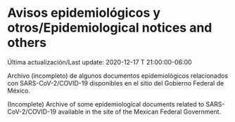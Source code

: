 # Avisos epidemiológicos y otros/Epidemiological notices and others

Última actualización/Last update: 2020-12-17 T 21:00:00-06:00 

Archivo (incompleto) de algunos documentos epidemiológicos relacionados con SARS-CoV-2/COVID-19 disponibles en el sitio del Gobierno Federal de México.

(Incomplete) Archive of some epidemiological documents related to SARS-CoV-2/COVID-19 available in the site of the Mexican Federal Government.
